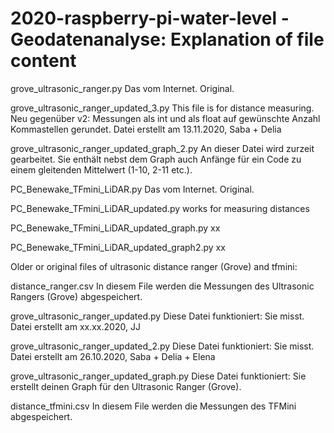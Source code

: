 # 2020-raspberry-pi-water-level - Geodatenanalyse: Explanation of file content

grove_ultrasonic_ranger.py
Das vom Internet. Original.

grove_ultrasonic_ranger_updated_3.py
This file is for distance measuring.
Neu gegenüber v2: Messungen als int und als float auf gewünschte Anzahl Kommastellen gerundet.
Datei erstellt am 13.11.2020, Saba + Delia

grove_ultrasonic_ranger_updated_graph_2.py
An dieser Datei wird zurzeit gearbeitet. Sie enthält nebst dem Graph auch Anfänge für ein Code zu einem gleitenden Mittelwert (1-10, 2-11 etc.).

PC_Benewake_TFmini_LiDAR.py
Das vom Internet. Original.

PC_Benewake_TFmini_LiDAR_updated.py
works for measuring distances

PC_Benewake_TFmini_LiDAR_updated_graph.py
xx

PC_Benewake_TFmini_LiDAR_updated_graph2.py
xx

Older or original files of ultrasonic distance ranger (Grove) and tfmini:

distance_ranger.csv
In diesem File werden die Messungen des Ultrasonic Rangers (Grove) abgespeichert.

grove_ultrasonic_ranger_updated.py
Diese Datei funktioniert: Sie misst.
Datei erstellt am xx.xx.2020, JJ

grove_ultrasonic_ranger_updated_2.py
Diese Datei funktioniert: Sie misst.
Datei erstellt am 26.10.2020, Saba + Delia + Elena

grove_ultrasonic_ranger_updated_graph.py
Diese Datei funktioniert: Sie erstellt deinen Graph für den Ultrasonic Ranger (Grove).

distance_tfmini.csv
In diesem File werden die Messungen des TFMini abgespeichert.




